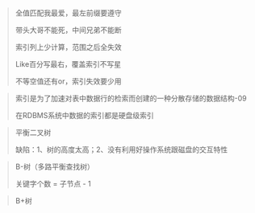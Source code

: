 ​	

> 全值匹配我最爱，最左前缀要遵守
>
> 带头大哥不能死，中间兄弟不能断
>
> 索引列上少计算，范围之后全失效
>
> Like百分写最右，覆盖索引不写星
>
> 不等空值还有or，索引失效要少用



> 索引是为了加速对表中数据行的检索而创建的一种分散存储的数据结构-09
>
> 在RDBMS系统中数据的索引都是硬盘级索引



> 平衡二叉树
>
> 缺陷：1、树的高度太高；2、没有利用好操作系统跟磁盘的交互特性



> B-树（多路平衡查找树）
>
> 关键字个数 = 子节点 - 1



> B+树